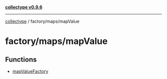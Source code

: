 [**collectype v0.9.6**](../../../README.md)

***

[collectype](../../../modules.md) / factory/maps/mapValue

# factory/maps/mapValue

## Functions

- [mapValueFactory](functions/mapValueFactory.md)
